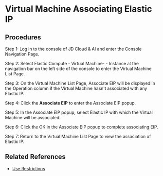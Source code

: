 # Virtual Machine Associating Elastic IP

## Procedures

Step 1: Log in to the console of JD Cloud & AI and enter the Console Navigation Page.

Step 2: Select Elastic Compute - Virtual Machine- - Instance at the navigation bar on the left side of the console to enter the Virtual Machine List Page.

Step 3: On the Virtual Machine List Page, Associate EIP will be displayed in the Operation column if the Virtual Machine hasn't associated with any Elastic IP.

Step 4: Click the **Associate EIP** to enter the Associate EIP popup.

Step 5: In the Associate EIP popup, select Elastic IP with which the Virtual Machine will be associated.

Step 6: Click the OK in the Associate EIP popup to complete associating EIP.

Step 7: Return to the Virtual Machine List Page to view the association of Elastic IP.

## Related References

- [Use Restrictions](../../Introduction/Restrictions.md)
